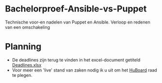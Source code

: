 # Bachelorproef-Ansible-vs-Puppet
Technische voor-en nadelen van Puppet en Ansible. Verloop en redenen van een omschakeling

# Planning

-	De deadlines zijn terug te vinden in het excel-document getiteld [Deadlines.xlsx](Deadlines)
-	Voor meer een 'live' stand van zaken nodig ik u uit om het [HuBoard](https://huboard.com/ThomasDetemmerman/Bachelorproef-Ansible-vs-Puppet#/) raad te plegen.

